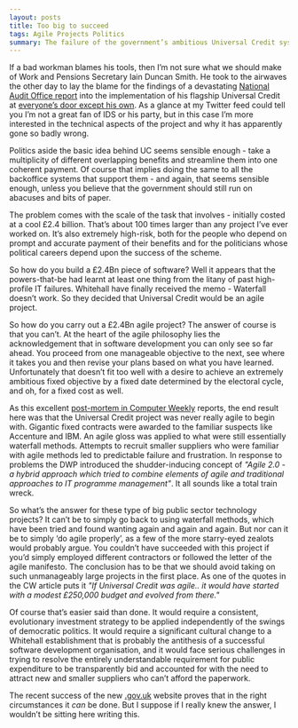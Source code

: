 ```yaml
---
layout: posts
title: Too big to succeed
tags: Agile Projects Politics
summary: The failure of the government’s ambitious Universal Credit system proves the old truth that the way to succeed at very large IT projects is to avoid doing them.
---
```


If a bad workman blames his tools, then I’m not sure what we should make of Work and Pensions Secretary Iain Duncan Smith. He took to the airwaves the other day to lay the blame for the findings of a devastating [National Audit Office  report](http://www.nao.org.uk/report/universal-credit-early-progress/) into the implementation of his flagship Universal Credit at [everyone’s door except his own](http://www.theguardian.com/politics/2013/sep/05/universal-credit-iain-duncan-smith). As a glance at my Twitter feed could tell you I’m not a great fan of IDS or his party, but in this case I’m more interested in the technical aspects of the project and why it has apparently gone so badly wrong.

Politics aside the basic idea behind UC seems sensible enough - take a multiplicity of different overlapping benefits and streamline them into one coherent payment. Of course that implies doing the same to all the backoffice systems that support them - and again, that seems sensible enough, unless you believe that the government should still run on abacuses and bits of paper. 

The problem comes with the scale of the task that involves - initially costed at a cool £2.4 billion. That’s about 100 times larger than any project I’ve ever worked on. It’s also extremely high-risk, both for the people who depend on prompt and accurate payment of their benefits and for the politicians whose political careers depend upon the success of the scheme. 

So how do you build a £2.4Bn piece of software? Well it appears that the powers-that-be had learnt at least one thing from the litany of past high-profile IT failures. Whitehall have finally received the memo - Waterfall doesn’t work. So they decided that Universal Credit would be an agile project. 

So how do you carry out a £2.4Bn agile project? The answer of course is that you can’t. At the heart of the agile philosophy lies the acknowledgement that in software development you can only see so far ahead. You proceed from one manageable objective to the next, see where it takes you and then revise your plans based on what you have learned. Unfortunately that doesn’t fit too well with a desire to achieve an extremely ambitious fixed objective by a fixed date determined by the electoral cycle, and oh, for a fixed cost as well. 

As this excellent [post-mortem in Computer Weekly](http://www.computerweekly.com/news/2240187478/Why-agile-development-failed-for-Universal-Credit) reports, the end result here was that the Universal Credit project was never really agile to begin with. Gigantic fixed contracts were awarded to the familiar suspects like Accenture and IBM. An agile gloss was applied to what were still essentially waterfall methods. Attempts to recruit smaller suppliers who were familiar with agile methods led to predictable failure and frustration. In response to problems the DWP introduced the shudder-inducing concept of *"Agile 2.0 - a hybrid approach which tried to combine elements of agile and traditional approaches to IT programme management"*. It all sounds like a total train wreck. 

So what’s the answer for these type of big public sector technology projects? It can’t be to simply go back to using waterfall methods, which have been tried and found wanting again and again and again. But nor can it be to simply ‘do agile properly’, as a few of the more starry-eyed zealots would probably argue. You couldn’t have succeeded with this project if you’d simply employed different contractors or followed the letter of the agile manifesto. The conclusion has to be that we should avoid taking on such unmanageably large projects in the first place. As one of the quotes in the CW article puts it *"If Universal Credit was agile.. it would have started with a modest £250,000 budget and evolved from there."* 

Of course that’s easier said than done. It would require a consistent, evolutionary investment strategy to be applied independently of the swings of democratic politics. It would require a significant cultural change to a Whitehall establishment that is probably the antithesis of a successful software development organisation, and it would face serious challenges in trying to resolve the entirely understandable requirement for public expenditure to be transparently bid and accounted for with the need to attract new and smaller suppliers who can’t afford the paperwork. 

The recent success of the new [.gov.uk](https://www.gov.uk/) website proves that in the right circumstances it _can_ be done. But I suppose if I really knew the answer, I wouldn’t be sitting here writing this.